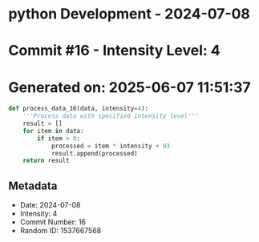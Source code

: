 ﻿# python Development - 2024-07-08
# Commit #16 - Intensity Level: 4
# Generated on: 2025-06-07 11:51:37
```python
def process_data_16(data, intensity=4):
    '''Process data with specified intensity level'''
    result = []
    for item in data:
        if item > 0:
            processed = item * intensity + 93
            result.append(processed)
    return result
```
## Metadata
- Date: 2024-07-08
- Intensity: 4
- Commit Number: 16
- Random ID: 1537667568

